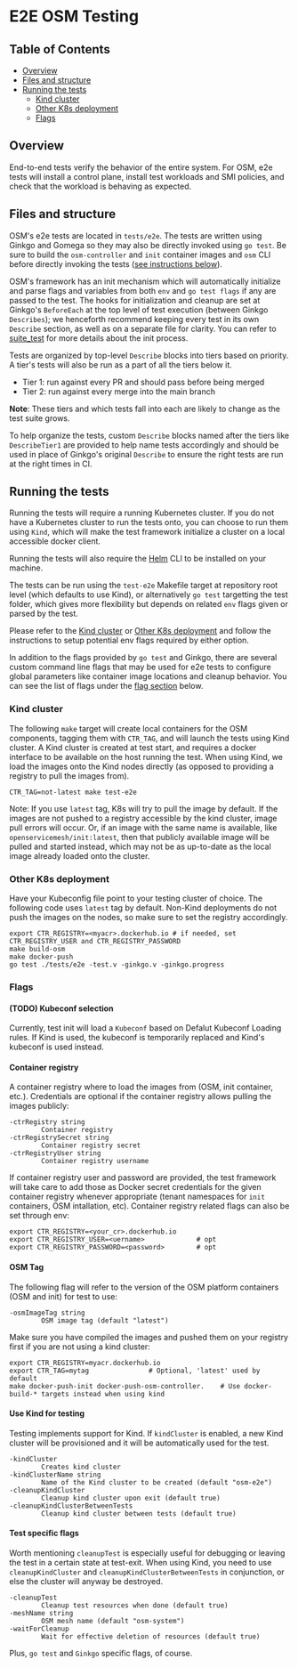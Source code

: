 # E2E OSM Testing
## Table of Contents
- [Overview](#overview)
- [Files and structure](#files-and-structure)
- [Running the tests](#running-the-tests)
  - [Kind cluster](#kind-cluster)
  - [Other K8s deployment](#other-k8s-deployment)
  - [Flags](#flags)

## Overview
End-to-end tests verify the behavior of the entire system. For OSM, e2e tests will install a control plane, install test workloads and SMI policies, and check that the workload is behaving as expected. 

## Files and structure
OSM's e2e tests are located in `tests/e2e`.
The tests are written using Ginkgo and Gomega so they may also be directly invoked using `go test`. Be sure to build the `osm-controller` and `init` container images and `osm` CLI before directly invoking the tests ([see instructions below](#running-the-tests)). 

OSM's framework has an init mechanism which will automatically initialize and parse flags and variables from both `env` and `go test flags` if any are passed to the test. The hooks for initialization and cleanup are set at Ginkgo's `BeforeEach` at the top level of test execution (between Ginkgo `Describes`); we henceforth recommend keeping every test in its own `Describe` section, as well as on a separate file for clarity. You can refer to [suite_test](tests/e2e/suite_test.go) for more details about the init process.

Tests are organized by top-level `Describe` blocks into tiers based on priority. A tier's tests will also be run as a part of all the tiers below it.

- Tier 1: run against every PR and should pass before being merged
- Tier 2: run against every merge into the main branch

**Note**: These tiers and which tests fall into each are likely to change as the test suite grows.

To help organize the tests, custom `Describe` blocks named after the tiers like `DescribeTier1` are provided to help name tests accordingly and should be used in place of Ginkgo's original `Describe` to ensure the right tests are run at the right times in CI.

## Running the tests
Running the tests will require a running Kubernetes cluster. If you do not have a Kubernetes cluster to run the tests onto, you can choose to run them using `Kind`, which will make the test framework initialize a cluster on a local accessible docker client.

Running the tests will also require the [Helm](https://helm.sh/) CLI to be installed on your machine.

The tests can be run using the `test-e2e` Makefile target at repository root level (which defaults to use Kind), or alternatively `go test` targetting the test folder, which gives more flexibility but depends on related `env` flags given or parsed by the test.

Please refer to the [Kind cluster](#kind-cluster) or [Other K8s deployment](#other-k8s-eployment) and follow the instructions to setup potential env flags required by either option.

In addition to the flags provided by `go test` and Ginkgo, there are several custom command line flags that may be used for e2e tests to configure global parameters like container image locations and cleanup behavior. You can see the list of flags under the [flag section](#flags) below.

### Kind cluster
The following `make` target will create local containers for the OSM components, tagging them with `CTR_TAG`, and will launch the tests using Kind cluster. A Kind cluster is created at test start, and requires a docker interface to be available on the host running the test.
When using Kind, we load the images onto the Kind nodes directly (as opposed to providing a registry to pull the images from).
```
CTR_TAG=not-latest make test-e2e
```
Note: If you use `latest` tag, K8s will try to pull the image by default. If the images are not pushed to a registry accessible by the kind cluster, image pull errors will occur. Or, if an image with the same name is available, like `openservicemesh/init:latest`, then that publicly available image will be pulled and started instead, which may not be as up-to-date as the local image already loaded onto the cluster.

### Other K8s deployment
Have your Kubeconfig file point to your testing cluster of choice.
The following code uses `latest` tag by default. Non-Kind deployments do not push the images on the nodes, so make sure to set the registry accordingly.
```
export CTR_REGISTRY=<myacr>.dockerhub.io # if needed, set CTR_REGISTRY_USER and CTR_REGISTRY_PASSWORD 
make build-osm
make docker-push
go test ./tests/e2e -test.v -ginkgo.v -ginkgo.progress
```

### Flags
#### (TODO) Kubeconf selection
Currently, test init will load a `Kubeconf` based on Defalut Kubeconf Loading rules. 
If Kind is used, the kubeconf is temporarily replaced and Kind's kubeconf is used instead.

#### Container registry
A container registry where to load the images from (OSM, init container, etc.). Credentials are optional if the container registry allows pulling the images publicly:
```
-ctrRegistry string
		Container registry
-ctrRegistrySecret string
		Container registry secret
-ctrRegistryUser string
		Container registry username
```
If container registry user and password are provided, the test framework will take care to add those as Docker secret credentials for the given container registry whenever appropriate (tenant namespaces for `init` containers, OSM intallation, etc).
Container registry related flags can also be set through env:
```
export CTR_REGISTRY=<your_cr>.dockerhub.io
export CTR_REGISTRY_USER=<uername>             # opt
export CTR_REGISTRY_PASSWORD=<password>        # opt
```

#### OSM Tag
The following flag will refer to the version of the OSM platform containers (OSM and init) for test to use:
```
-osmImageTag string
		OSM image tag (default "latest")
```
Make sure you have compiled the images and pushed them on your registry first if you are not using a kind cluster:
```
export CTR_REGISTRY=myacr.dockerhub.io
export CTR_TAG=mytag               # Optional, 'latest' used by default
make docker-push-init docker-push-osm-controller.    # Use docker-build-* targets instead when using kind
```

#### Use Kind for testing 
Testing implements support for Kind. If `kindCluster` is enabled, a new Kind cluster will be provisioned and it will be automatically used for the test.
```
-kindCluster
		Creates kind cluster
-kindClusterName string
		Name of the Kind cluster to be created (default "osm-e2e")
-cleanupKindCluster
		Cleanup kind cluster upon exit (default true)
-cleanupKindClusterBetweenTests
		Cleanup kind cluster between tests (default true)
```

#### Test specific flags

Worth mentioning `cleanupTest` is especially useful for debugging or leaving the test in a certain state at test-exit.
When using Kind, you need to use `cleanupKindCluster` and `cleanupKindClusterBetweenTests` in conjunction, or else the cluster
will anyway be destroyed.
```
-cleanupTest
		Cleanup test resources when done (default true)
-meshName string
		OSM mesh name (default "osm-system")
-waitForCleanup
		Wait for effective deletion of resources (default true)
```
Plus, `go test` and `Ginkgo` specific flags, of course.
